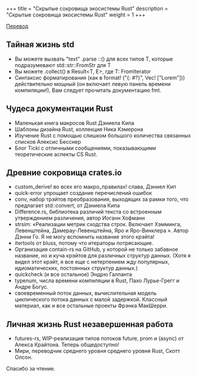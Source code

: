 +++
title = "Скрытые сокровища экосистемы Rust"
description = "Скрытые сокровища экосистемы Rust"
weight = 1
+++

[Перевод](https://deterministic.space/hidden-treasures-of-the-rust-ecosystems.html)

## Тайная жизнь std

- Вы можете вызвать "text" .parse ::<T>() для всех типов T, которые подразумевают std::str::FromStr для T
- Вы можете .collect() в Result<T, E>, где T: FromIterator
- Синтаксис форматирования (как в format! ("{: #?}", Vec! ["Lorem"])) действительно мощный (он включает левую панель времени компиляции!), Вам следует прочитать документацию fmt.

## Чудеса документации Rust

- Маленькая книга макросов Rust Дэниела Кипа
- Шаблоны дизайна Rust, коллекция Ника Кэмерона
- Изучение Rust с помощью слишком большого количества связанных списков Алексис Бесснер
- Блог Ticki с отличными сообщениями, показывающими теоретические аспекты CS Rust.

## Древние сокровища crates.io

- custom_derive! во всех его макро_правилах! слава, Дэниел Кип
- quick-error упрощает создание перечислений ошибок
- conv, набор трэйтов преобразования, выходящих за рамки того, что предлагает std::convert, от Дэниела Кипа
- Difference.rs, библиотека различий текста со встроенным утверждением различения, автор Иоганн Хофманн
- strsim: «Реализации метрик сходства строк. Включает Хэмминга, Левенштейна, Дамерау-Левенштейна, Яро и Яро-Винклера ». Автор Дэнни Го. Я не могу вспомнить название этого крэйта!
- itertools от bluss, потому что итераторы потрясающие.
- Организация contain-rs на GitHub, у которой не только забавное название, но и куча крэйтов для различных структур данных. (Хотя я видел этот крэйт, я все еще с нетерпением жду популярных, идиоматических, постоянных структур данных.)
- quickcheck (и все остальное) Эндрю Галланта
- typenum, числа времени компиляции в Rust, Пахо Лурье-Грегг и Андре Богус.
- своевременный поток данных, вычислительная модель циклического потока данных с малой задержкой. Классный материал, как и все остальные проекты Фрэнка МакШерри.

## Личная жизнь Rust незавершенная работа

- futures-rs, WIP-реализация типов потоков future, prom и (async) от Алекса Крайтона. Теперь общедоступно!
- Мири, переводчик среднего уровня среднего уровня Rust, Скотт Олсон.

Спасибо за чтение.